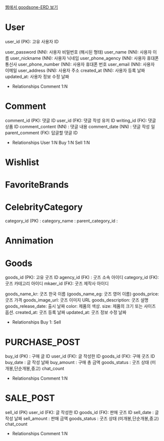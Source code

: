 [웹에서 goodsone-ERD 보기](https://www.erdcloud.com/d/7xiHQwZxWYEkiJLYN)

# User 
user_id (PK): 고유 사용자 ID

user_password (NN): 사용자 비밀번호 (해시된 형태)
user_name (NN): 사용자 이름
user_nickname (NN): 사용자 닉네임
user_phone_agency (NN): 사용자 휴대폰 통신사
user_phone_number (NN): 사용자 휴대폰 번호
user_email (NN): 사용자 이메일
user_address (NN): 사용자 주소
created_at (NN): 사용자 등록 날짜
updated_at: 사용자 정보 수정 날짜

- Relationships
Comment 1:N

# Comment
comment_id (PK): 댓글 ID
user_id (FK): 댓글 작성 유저 ID
writing_id (FK): 댓글 상품 ID
comment_content (NN) : 댓글 내용
comment_date (NN) : 댓글 작성 일
parent_comment (FK): 답글할 댓글 ID

- Relationships
User 1:N
Buy 1:N
Sell 1:N

# Wishlist


# FavoriteBrands

# CelebrityCategory
category_id (PK) :
category_name :
parent_category_id :

# Annimation

# Goods
goods_id (PK): 고유 굿즈 ID
agency_id (FK) : 굿즈 소속 아이디
category_id (FK): 굿즈 카테고리 아이디
mkaer_id (FK): 굿즈 제작사 아이디

goods_name_kr: 굿즈 한국 이름 (goods_name_eg: 굿즈 영어 이름)
goods_price: 굿즈 가격
goods_image_url: 굿즈 이미지 URL
goods_description: 굿즈 설명
goods_release_date: 출시 날짜
color: 제품의 색상.
size: 제품의 크기 또는 사이즈 옵션.
created_at: 굿즈 등록 날짜
updated_at: 굿즈 정보 수정 날짜

- Relationships
Buy 1:
Sell

# PURCHASE_POST
buy_id (PK) : 구매 글 ID
user_id (FK): 글 작성한 ID
goods_id (FK): 구매 굿즈 ID
buy_date : 글 작성 날짜
buy_amount : 구매 총 금액
goods_status : 굿즈 상태 (미개봉,단순개봉,중고)
chat_count 

- Relationships
Comment 1:N

# SALE_POST
sell_id (PK)
user_id (FK): 글 작성한 ID
goods_id (FK): 판매 굿즈 ID
sell_date : 글 작성 날짜
sell_amount : 판매 금액
goods_status : 굿즈 상태 (미개봉,단순개봉,중고)
chat_count 

- Relationships
Comment 1:N